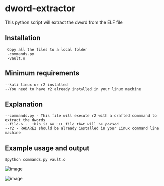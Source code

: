dword-extractor
===============

This python script will extract the dword from the ELF file

Installation
------------
     Copy all the files to a local folder
     -commands.py
     -vault.o


Minimum requirements
--------------------
    --kali linux or r2 installed
    --You need to have r2 already installed in your linux machine


Explanation
-----------
    --commands.py - This file will execute r2 with a crafted commmand to extract the dwords
    --file.o -  This is an ELF file that will be parsed
    --r2 - RADARE2 should be already installed in your Linux command line machine

Example usage and output
------------------------

    $python commands.py vault.o
![image](https://user-images.githubusercontent.com/558838/218294012-14fb3c95-7e48-4a87-8287-8e7ae0f0f5ab.png)

![image](https://user-images.githubusercontent.com/558838/218294050-2eaadb93-f7f3-4b27-bfce-6f78a587a0da.png)
